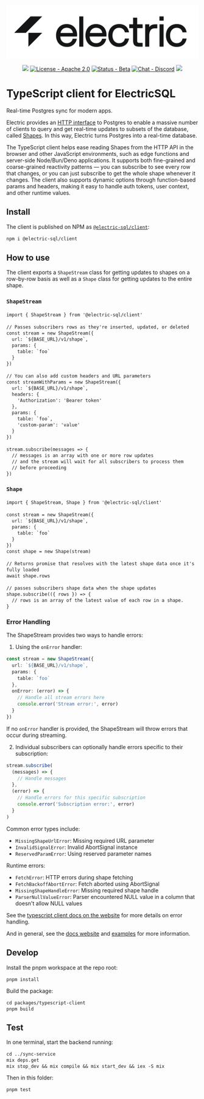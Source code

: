 <p align="center">
  <a href="https://electric-sql.com" target="_blank">
    <picture>
      <source media="(prefers-color-scheme: dark)"
          srcset="https://raw.githubusercontent.com/electric-sql/meta/main/identity/ElectricSQL-logo-next.svg"
      />
      <source media="(prefers-color-scheme: light)"
          srcset="https://raw.githubusercontent.com/electric-sql/meta/main/identity/ElectricSQL-logo-black.svg"
      />
      <img alt="ElectricSQL logo"
          src="https://raw.githubusercontent.com/electric-sql/meta/main/identity/ElectricSQL-logo-black.svg"
      />
    </picture>
  </a>
</p>

<p align="center">
  <a href="https://github.com/electric-sql/electric/actions"><img src="https://github.com/electric-sql/electric/actions/workflows/ts_test.yml/badge.svg"></a>
  <a href="https://github.com/electric-sql/electric/blob/main/LICENSE"><img src="https://img.shields.io/badge/license-Apache_2.0-green" alt="License - Apache 2.0"></a>
  <a href="https://github.com/electric-sql/electric-n
  ext/milestones"><img src="https://img.shields.io/badge/status-beta-orange" alt="Status - Beta"></a>
  <a href="https://discord.electric-sql.com"><img src="https://img.shields.io/discord/933657521581858818?color=5969EA&label=discord" alt="Chat - Discord"></a>
  <a href="https://x.com/ElectricSQL" target="_blank"><img src="https://img.shields.io/twitter/follow/ElectricSQL.svg?style=social&label=Follow @ElectricSQL"></a>
</p>

# TypeScript client for ElectricSQL

Real-time Postgres sync for modern apps.

Electric provides an [HTTP interface](https://electric-sql.com/docs/api/http) to Postgres to enable a massive number of clients to query and get real-time updates to subsets of the database, called [Shapes](https://electric-sql.com//docs/guides/shapes). In this way, Electric turns Postgres into a real-time database.

The TypeScript client helps ease reading Shapes from the HTTP API in the browser and other JavaScript environments, such as edge functions and server-side Node/Bun/Deno applications. It supports both fine-grained and coarse-grained reactivity patterns &mdash; you can subscribe to see every row that changes, or you can just subscribe to get the whole shape whenever it changes. The client also supports dynamic options through function-based params and headers, making it easy to handle auth tokens, user context, and other runtime values.

## Install

The client is published on NPM as [`@electric-sql/client`](https://www.npmjs.com/package/@electric-sql/client):

```sh
npm i @electric-sql/client
```

## How to use

The client exports a `ShapeStream` class for getting updates to shapes on a row-by-row basis as well as a `Shape` class for getting updates to the entire shape.

### `ShapeStream`

```tsx
import { ShapeStream } from '@electric-sql/client'

// Passes subscribers rows as they're inserted, updated, or deleted
const stream = new ShapeStream({
  url: `${BASE_URL}/v1/shape`,
  params: {
    table: `foo`
  }
})

// You can also add custom headers and URL parameters
const streamWithParams = new ShapeStream({
  url: `${BASE_URL}/v1/shape`,
  headers: {
    'Authorization': 'Bearer token'
  },
  params: {
    table: `foo`,
    'custom-param': 'value'
  }
})

stream.subscribe(messages => {
  // messages is an array with one or more row updates
  // and the stream will wait for all subscribers to process them
  // before proceeding
})
```

### `Shape`

```tsx
import { ShapeStream, Shape } from '@electric-sql/client'

const stream = new ShapeStream({
  url: `${BASE_URL}/v1/shape`,
  params: {
    table: `foo`
  }
})
const shape = new Shape(stream)

// Returns promise that resolves with the latest shape data once it's fully loaded
await shape.rows

// passes subscribers shape data when the shape updates
shape.subscribe(({ rows }) => {
  // rows is an array of the latest value of each row in a shape.
}
```

### Error Handling

The ShapeStream provides two ways to handle errors:

1. Using the `onError` handler:
```typescript
const stream = new ShapeStream({
  url: `${BASE_URL}/v1/shape`,
  params: {
    table: `foo`
  },
  onError: (error) => {
    // Handle all stream errors here
    console.error('Stream error:', error)
  }
})
```

If no `onError` handler is provided, the ShapeStream will throw errors that occur during streaming.

2. Individual subscribers can optionally handle errors specific to their subscription:
```typescript
stream.subscribe(
  (messages) => {
    // Handle messages
  },
  (error) => {
    // Handle errors for this specific subscription
    console.error('Subscription error:', error)
  }
)
```

Common error types include:
- `MissingShapeUrlError`: Missing required URL parameter
- `InvalidSignalError`: Invalid AbortSignal instance
- `ReservedParamError`: Using reserved parameter names

Runtime errors:
- `FetchError`: HTTP errors during shape fetching
- `FetchBackoffAbortError`: Fetch aborted using AbortSignal
- `MissingShapeHandleError`: Missing required shape handle
- `ParserNullValueError`: Parser encountered NULL value in a column that doesn't allow NULL values

See the [typescript client docs on the website](https://electric-sql.com/docs/api/clients/typescript#error-handling) for more details on error handling.

And in general, see the [docs website](https://electric-sql.com) and [examples](https://electric-sql.com/demos) for more information.

## Develop

Install the pnpm workspace at the repo root:

```shell
pnpm install
```

Build the package:

```shell
cd packages/typescript-client
pnpm build
```

## Test

In one terminal, start the backend running:

```shell
cd ../sync-service
mix deps.get
mix stop_dev && mix compile && mix start_dev && iex -S mix
```

Then in this folder:

```shell
pnpm test
```
